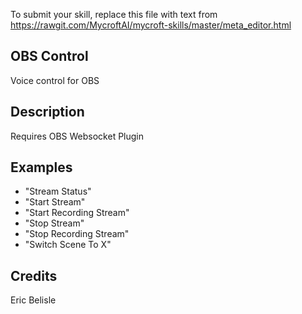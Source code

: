 To submit your skill, replace this file with text from
https://rawgit.com/MycroftAI/mycroft-skills/master/meta_editor.html


## OBS Control
Voice control for OBS

## Description
Requires OBS Websocket Plugin

## Examples
* "Stream Status"
* "Start Stream"
* "Start Recording Stream"
* "Stop Stream"
* "Stop Recording Stream"
* "Switch Scene To X"

## Credits
Eric Belisle
